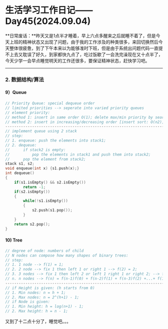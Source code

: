 # 生活学习工作日记——Day45(2024.09.04)

**日常废话：**昨天又是1点半才睡着，早上六点多醒来之后就睡不着了，但是今天上班的精神状态又出现了问题，由于我的工作涉及的种类很多，来回切换然后今天整体很疲惫，到了下午本来以为能够准时下班，但是由于系统出问题代码一直提不上去又耽误了好久，到家都快九点了，吃过饭歇了一会洗完澡现在又十点半了，今天少学一会早点睡觉明天的工作还很多，要保证精神状态，赶快学习吧。

---

### 2. 数据结构/算法

#### 9）Queue

```c++
// Priority Queue: special dequeue order
// limited priorities --> seperate into varied priority queues
// element priority:
// method 1: insert in same order O(1); delete max/min priority by searching it O(n)
// method 2: insert in increasing/decreasing order [insert sort: O(n2)] ; delete last element O(1)
------------------------------------------------------------------------------------------------------------
// implement queue using 2 stack
// step:
// 1. enqueue: push the elements into stack1;
// 2. dequeue: 
//      if stack2 is empty: 
//			pop the elements in stack1 and push them into stack2;
//		pop the element from stack2;
stack s1, s2;
void enqueue(int x) {s1.push(x);}
int dequeue()
{
    if(s1.isEmpty() && s2.isEmpty())
        return -1;
    if(s2.isEmpty())
    {
        while(!s1.isEmpty()) 
        {
            s2.push(s1.pop());
        }
    }
    return s2.pop();
}
```

#### 10) Tree

```c++
// degree of node: numbers of child
// N nodes can compose how many shapes of binary trees:
// step:
// 1. 1 node --> f(1) = 1;
// 2. 2 node --> fix 1 then left 1 or right 1 --> f(2) = 2;
// 3. 3 nodes --> fix 1 then left 2 or left 1 right 1 or right 2; --> f(3) = f(2)f(0)+f(1)f(1)+f(0)f(2);
// n. n nodes --> f(n) = f(n-1)f(0) + f(n-2)f(1) + f(n-3)f(2) +...+ f(1)f(n-2) + f(0)f(n-1)
------------------------------------------------------------------------------------------------------------
// if Height is given: (h starts from 0)
// 1. Min nodes: n = h + 1;
// 2. Max nodes: n = 2^(h+1) - 1;
// if Node is given:
// 1. Min height: h = log(n+1) - 1;
// 2. Max height: h = n - 1;
```

又到了十二点十分了，睡觉吧。。。

